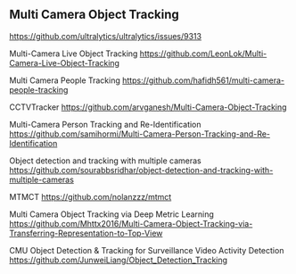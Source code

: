 
## Multi Camera Object Tracking

https://github.com/ultralytics/ultralytics/issues/9313

Multi-Camera Live Object Tracking
https://github.com/LeonLok/Multi-Camera-Live-Object-Tracking

Multi Camera People Tracking
https://github.com/hafidh561/multi-camera-people-tracking

CCTVTracker
https://github.com/arvganesh/Multi-Camera-Object-Tracking

Multi-Camera Person Tracking and Re-Identification
https://github.com/samihormi/Multi-Camera-Person-Tracking-and-Re-Identification

Object detection and tracking with multiple cameras
https://github.com/sourabbsridhar/object-detection-and-tracking-with-multiple-cameras

MTMCT
https://github.com/nolanzzz/mtmct

Multi Camera Object Tracking via Deep Metric Learning
https://github.com/Mhttx2016/Multi-Camera-Object-Tracking-via-Transferring-Representation-to-Top-View

CMU Object Detection & Tracking for Surveillance Video Activity Detection
https://github.com/JunweiLiang/Object_Detection_Tracking